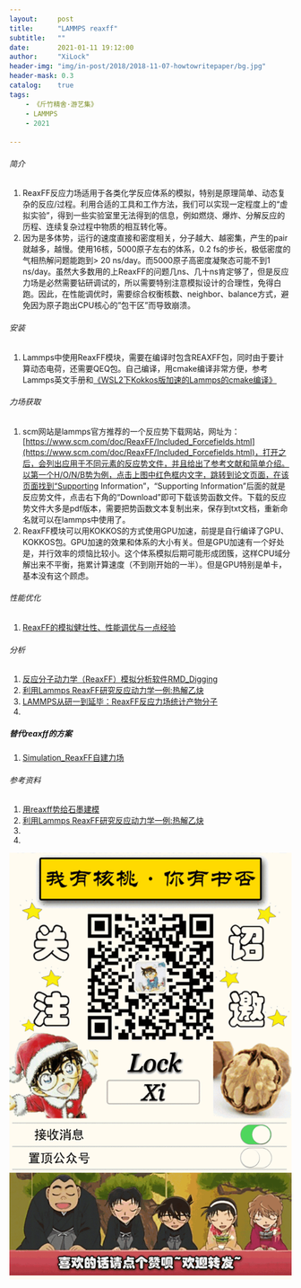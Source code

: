 ```yaml
---
layout:     post
title:      "LAMMPS reaxff"
subtitle:   ""
date:       2021-01-11 19:12:00
author:     "XiLock"
header-img: "img/in-post/2018/2018-11-07-howtowritepaper/bg.jpg"
header-mask: 0.3
catalog:    true
tags:
    - 《斤竹精舍·游艺集》
    - LAMMPS
    - 2021

---
```


###### 简介
1. ReaxFF反应力场适用于各类化学反应体系的模拟，特别是原理简单、动态复杂的反应/过程。利用合适的工具和工作方法，我们可以实现一定程度上的“虚拟实验”，得到一些实验室里无法得到的信息，例如燃烧、爆炸、分解反应的历程、连续复杂过程中物质的相互转化等。
1. 因为是多体势，运行的速度直接和密度相关，分子越大、越密集，产生的pair就越多，越慢。使用16核，5000原子左右的体系，0.2 fs的步长，极低密度的气相热解问题能跑到> 20 ns/day。而5000原子高密度凝聚态可能不到1 ns/day。虽然大多数用的上ReaxFF的问题几ns、几十ns肯定够了，但是反应力场是必然需要钻研调试的，所以需要特别注意模拟设计的合理性，免得白跑。因此，在性能调优时，需要综合权衡核数、neighbor、balance方式，避免因为原子跑出CPU核心的”包干区”而导致崩溃。

###### 安装
1. Lammps中使用ReaxFF模块，需要在编译时包含REAXFF包，同时由于要计算动态电荷，还需要QEQ包。自己编译，用cmake编译非常方便，参考Lammps英文手册和[《WSL2下Kokkos版加速的Lammps的cmake编译》](http://bbs.keinsci.com/forum.php?mod=viewthread&tid=36559)

###### 力场获取
1. scm网站是lammps官方推荐的一个反应势下载网站，网址为：[https://www.scm.com/doc/ReaxFF/Included_Forcefields.html](https://www.scm.com/doc/ReaxFF/Included_Forcefields.html)，打开之后，会列出应用于不同元素的反应势文件，并且给出了参考文献和简单介绍。以第一个H/O/N/B势为例，点击上图中红色框内文字，跳转到论文页面，在该页面找到“Supporting Information”，“Supporting Information”后面的就是反应势文件，点击右下角的“Download”即可下载该势函数文件。下载的反应势文件大多是pdf版本，需要把势函数文本复制出来，保存到txt文档，重新命名就可以在lammps中使用了。
1. ReaxFF模块可以用KOKKOS的方式使用GPU加速，前提是自行编译了GPU、KOKKOS包。GPU加速的效果和体系的大小有关。但是GPU加速有一个好处是，并行效率的烦恼比较小。这个体系模拟后期可能形成团簇，这样CPU域分解出来不平衡，拖累计算速度（不到刚开始的一半）。但是GPU特别是单卡，基本没有这个顾虑。

###### 性能优化
1. [ReaxFF的模拟健壮性、性能调优与一点经验](http://bbs.keinsci.com/thread-46944-1-1.html)

###### 分析
1. [反应分子动力学（ReaxFF）模拟分析软件RMD_Digging](http://bbs.keinsci.com/thread-40775-1-1.html)
1. [利用Lammps ReaxFF研究反应动力学一例:热解乙炔](http://bbs.keinsci.com/thread-38799-1-1.html)
1. [LAMMPS从研一到延毕：ReaxFF反应力场统计产物分子](https://zhuanlan.zhihu.com/p/259646293)
1. []()

##### 替代reaxff的方案
1. [Simulation_ReaxFF自建力场](https://warmshawn.github.io/2019/02/21/Simulation_ReaxFF%E8%87%AA%E5%BB%BA%E5%8A%9B%E5%9C%BA/)

###### 参考资料
1. [用reaxff势给石墨建模](https://peachrl.github.io/2020/05/01/yong-reaxff-shi-gei-shi-mo-jian-mo/)
1. [利用Lammps ReaxFF研究反应动力学一例:热解乙炔](http://bbs.keinsci.com/thread-38799-1-1.html)
1. []()
1. []()

![](/img/wc-tail.GIF)
